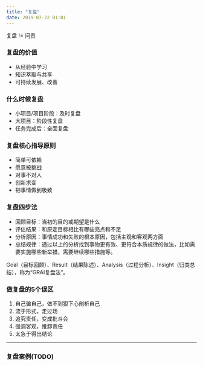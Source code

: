 ```yaml
---
title: "复盘"
date: 2019-07-22 01:01
---
```


复盘 != 问责

### 复盘的价值

- 从经验中学习
- 知识萃取与共享
- 可持续发展、改善

### 什么时候复盘

- 小项目/项目阶段：及时复盘
- 大项目：阶段性复盘
- 任务完成后：全面复盘

### 复盘核心指导原则

- 简单可依赖
- 愿意被挑战
- 对事不对人
- 创新求变
- 把事情做到极致

### 复盘四步法

- 回顾目标：当初的目的或期望是什么
- 评估结果：和原定目标相比有哪些亮点和不足
- 分析原因：事情成功和失败的根本原因，包括主观和客观两方面
- 总结规律：通过以上的分析找到事物更有效、更符合本质规律的做法，比如需要实施哪些新举措，需要继续哪些措施等。

Goal（目标回顾）、Result（结果陈述）、Analysis（过程分析）、Insight（归类总结），称为“GRAI复盘法”。

### 做复盘的5个误区

1. 自己骗自己，做不到狠下心剖析自己
2. 流于形式，走过场
3. 追究责任，变成批斗会
4. 强调客观，推卸责任
5. 太急于得出结论

---

### 复盘案例(TODO)
